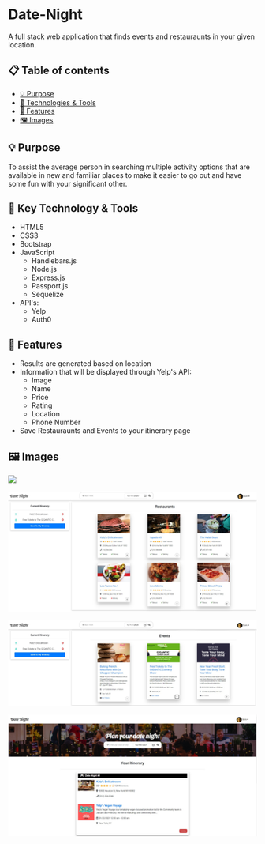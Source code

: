 # Date-Night 

A full stack web application that finds events and restauraunts in your given location.

## :clipboard: Table of contents

- [ &#128161; Purpose](#-purpose)
- [&#x1f527; Technologies & Tools](#-technology--tools)
- [&#x1f4f2; Features](#-features)
- [:framed_picture: Images](#framed_picture-images)

## &#128161; Purpose

To assist the average person in searching multiple activity options that are available in new and familiar places to make it easier to go out and have some fun with your significant other.

## &#x1f527; Key Technology & Tools

- HTML5
- CSS3
- Bootstrap
- JavaScript
  - Handlebars.js
  - Node.js
  - Express.js
  - Passport.js
  - Sequelize
- API's:
  - Yelp
  - Auth0

## &#x1f4f2; Features

- Results are generated based on location
- Information that will be displayed through Yelp's API:
  - Image
  - Name
  - Price
  - Rating
  - Location
  - Phone Number
- Save Restauraunts and Events to your itinerary page
## :framed_picture: Images

![](public/images/homepage.PNG)

![](public/images/results.jpg)

![](public/images/event-results.jpg)

![](public/images/itinerary.jpg)



